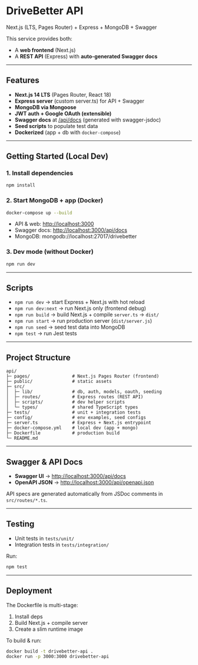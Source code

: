 # DriveBetter API

Next.js (LTS, Pages Router) + Express + MongoDB + Swagger

This service provides both:
- A **web frontend** (Next.js)
- A **REST API** (Express) with **auto-generated Swagger docs**

---

## Features
- **Next.js 14 LTS** (Pages Router, React 18)
- **Express server** (custom server.ts) for API + Swagger
- **MongoDB via Mongoose**
- **JWT auth + Google OAuth (extensible)**
- **Swagger docs** at [/api/docs](http://localhost:3000/api/docs) (generated with swagger-jsdoc)
- **Seed scripts** to populate test data
- **Dockerized** (app + db with `docker-compose`)

---

## Getting Started (Local Dev)

### 1. Install dependencies
```bash
npm install
````

### 2. Start MongoDB + app (Docker)

```bash
docker-compose up --build
```

* API & web: [http://localhost:3000](http://localhost:3000)
* Swagger docs: [http://localhost:3000/api/docs](http://localhost:3000/api/docs)
* MongoDB: mongodb://localhost:27017/drivebetter

### 3. Dev mode (without Docker)

```bash
npm run dev
```

---

## Scripts

* `npm run dev` → start Express + Next.js with hot reload
* `npm run dev:next` → run Next.js only (frontend debug)
* `npm run build` → build Next.js + compile `server.ts` → `dist/`
* `npm run start` → run production server (`dist/server.js`)
* `npm run seed` → seed test data into MongoDB
* `npm test` → run Jest tests

---

## Project Structure

```
api/
├─ pages/                # Next.js Pages Router (frontend)
├─ public/               # static assets
├─ src/
│  ├─ lib/               # db, auth, models, oauth, seeding
│  ├─ routes/            # Express routes (REST API)
│  ├─ scripts/           # dev helper scripts
│  └─ types/             # shared TypeScript types
├─ tests/                # unit + integration tests
├─ config/               # env examples, seed configs
├─ server.ts             # Express + Next.js entrypoint
├─ docker-compose.yml    # local dev (app + mongo)
├─ Dockerfile            # production build
└─ README.md
```

---

## Swagger & API Docs

* **Swagger UI** → [http://localhost:3000/api/docs](http://localhost:3000/api/docs)
* **OpenAPI JSON** → [http://localhost:3000/api/openapi.json](http://localhost:3000/api/openapi.json)

API specs are generated automatically from JSDoc comments in `src/routes/*.ts`.

---

## Testing

* Unit tests in `tests/unit/`
* Integration tests in `tests/integration/`

Run:

```bash
npm test
```

---

## Deployment

The Dockerfile is multi-stage:

1. Install deps
2. Build Next.js + compile server
3. Create a slim runtime image

To build & run:

```bash
docker build -t drivebetter-api .
docker run -p 3000:3000 drivebetter-api
```
